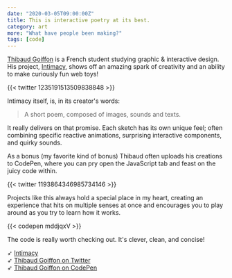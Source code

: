 ```yaml
---
date: "2020-03-05T09:00:00Z"
title: This is interactive poetry at its best.
category: art
more: "What have people been making?"
tags: [code]
---
```


[Thibaud Goiffon](https://thibaudgoiffon.fr) is a French student studying graphic & interactive design. His project, [Intimacy](https://thibaudgoiffon.fr/fr/interactives/intimacy/index.html), shows off an amazing spark of creativity and an ability to make curiously fun web toys!

{{< twitter 1235191513509838848 >}}

Intimacy itself, is, in its creator's words: 

> A short poem, composed of images, sounds and texts.

It really delivers on that promise. Each sketch has its own unique feel; often combining specific reactive animations, surprising interactive components, and quirky sounds.

<!--more-->

As a bonus (my favorite kind of bonus) Thibaud often uploads his creations to CodePen, where you can pry open the JavaScript tab and feast on the juicy code within.

{{< twitter 1193864346985734146 >}}

Projects like this always hold a special place in my heart, creating an experience that hits on multiple senses at once and encourages you to play around as you try to learn how it works.

{{< codepen mddjqxV >}}

The code is really worth checking out. It's clever, clean, and concise!

➶ [Intimacy](https://thibaudgoiffon.fr/fr/interactives/intimacy/index.html)  
➶ [Thibaud Goiffon on Twitter](https://twitter.com/ThibaudGoiffon)  
➶ [Thibaud Goiffon on CodePen](https://codepen.io/Gthibaud)